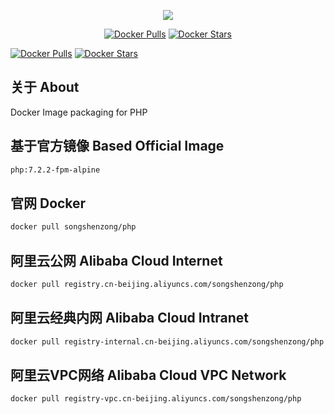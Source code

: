 <p align="center"><a href="https://songshenzong.com" target="_blank"><img src="https://songshenzong.com/images/logo.png"></a></p>

<p align="center">
<a href="https://hub.docker.com/r/songshenzong/php/"><img src="https://img.shields.io/docker/pulls/songshenzong/php.svg?style=flat-square" alt="Docker Pulls"></a>
<a href="https://hub.docker.com/r/songshenzong/php/"><img src="https://img.shields.io/docker/stars/songshenzong/php.svg?style=flat-square" alt="Docker Stars"></a>
</p>

[![Docker Pulls](https://img.shields.io/docker/pulls/songshenzong/php.svg?style=flat-square)](https://hub.docker.com/r/songshenzong/php/)
[![Docker Stars](https://img.shields.io/docker/stars/songshenzong/php.svg?style=flat-square)](https://hub.docker.com/r/songshenzong/php/)


## 关于 About
Docker Image packaging for PHP


## 基于官方镜像 Based Official Image

```bash
php:7.2.2-fpm-alpine
```



## 官网 Docker

```bash
docker pull songshenzong/php
```




## 阿里云公网 Alibaba Cloud Internet

```bash
docker pull registry.cn-beijing.aliyuncs.com/songshenzong/php
```




## 阿里云经典内网 Alibaba Cloud Intranet

```bash
docker pull registry-internal.cn-beijing.aliyuncs.com/songshenzong/php
```



## 阿里云VPC网络 Alibaba Cloud VPC Network

```bash
docker pull registry-vpc.cn-beijing.aliyuncs.com/songshenzong/php
```
